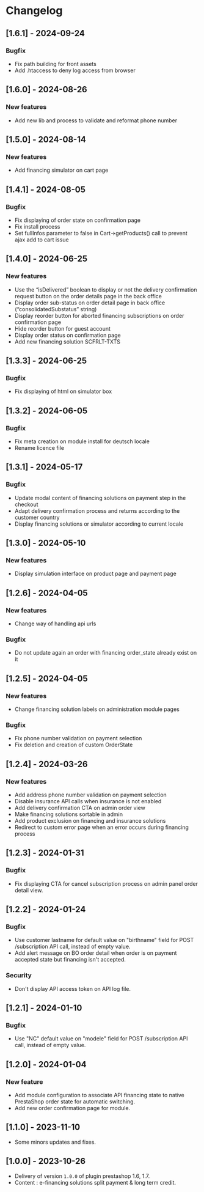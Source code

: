 # Changelog

## [1.6.1] - 2024-09-24
### Bugfix
- Fix path building for front assets
- Add .htaccess to deny log access from browser

## [1.6.0] - 2024-08-26
### New features
- Add new lib and process to validate and reformat phone number

## [1.5.0] - 2024-08-14
### New features
- Add financing simulator on cart page

## [1.4.1] - 2024-08-05
### Bugfix
- Fix displaying of order state on confirmation page
- Fix install process
- Set fullInfos parameter to false in Cart->getProducts() call to prevent ajax add to cart issue

## [1.4.0] - 2024-06-25
### New features
- Use the “isDelivered” boolean to display or not the delivery confirmation request button on the order details page in the back office
- Display order sub-status on order detail page in back office (“consolidatedSubstatus” string)
- Display reorder button for aborted financing subscriptions on order confirmation page
- Hide reorder button for guest account
- Display order status on confirmation page
- Add new financing solution SCFRLT-TXTS

## [1.3.3] - 2024-06-25
### Bugfix
- Fix displaying of html on simulator box

## [1.3.2] - 2024-06-05
### Bugfix
- Fix meta creation on module install for deutsch locale
- Rename licence file

## [1.3.1] - 2024-05-17
### Bugfix
- Update modal content of financing solutions on payment step in the checkout
- Adapt delivery confirmation process and returns according to the customer country
- Display financing solutions or simulator according to current locale

## [1.3.0] - 2024-05-10
### New features
- Display simulation interface on product page and payment page

## [1.2.6] - 2024-04-05
### New features
- Change way of handling api urls
### Bugfix
- Do not update again an order with financing order_state already exist on it

## [1.2.5] - 2024-04-05
### New features
- Change financing solution labels on administration module pages
### Bugfix
- Fix phone number validation on payment selection
- Fix deletion and creation of custom OrderState

## [1.2.4] - 2024-03-26
### New features
- Add address phone number validation on payment selection
- Disable insurance API calls when insurance is not enabled
- Add delivery confirmation CTA on admin order view
- Make financing solutions sortable in admin
- Add product exclusion on financing and insurance solutions
- Redirect to custom error page when an error occurs during financing process

## [1.2.3] - 2024-01-31
### Bugfix
- Fix displaying CTA for cancel subscription process on admin panel order detail view.

## [1.2.2] - 2024-01-24
### Bugfix
- Use customer lastname for default value on "birthname" field for POST /subscription API call, instead of empty value.
- Add alert message on BO order detail when order is on payment accepted state but financing isn't accepted.
### Security
- Don't display API access token on API log file.

## [1.2.1] - 2024-01-10
### Bugfix
- Use "NC" default value on "modele" field for POST /subscription API call, instead of empty value.

## [1.2.0] - 2024-01-04
### New feature
- Add module configuration to associate API financing state to native PrestaShop order state for automatic switching.
- Add new order confirmation page for module.

## [1.1.0] - 2023-11-10
- Some minors updates and fixes. 

## [1.0.0] - 2023-10-26
- Delivery of version `1.0.0` of plugin prestashop 1.6, 1.7.
- Content : e-financing solutions split payment & long term credit.
